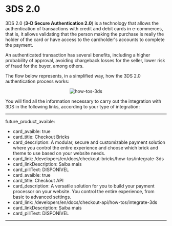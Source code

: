 # 3DS 2.0

3DS 2.0 (**3-D Secure Authentication 2.0**) is a technology that allows the authentication of transactions with credit and debit cards in e-commerces, that is, it allows validating that the person making the purchase is really the holder of the card or have access to the cardholder's accounts to complete the payment.

An authenticated transaction has several benefits, including a higher probability of approval, avoiding chargeback losses for the seller, lower risk of fraud for the buyer, among others.

The flow below represents, in a simplified way, how the 3DS 2.0 authentication process works:

<center>

![how-tos-3ds](how-tos/improve-approval-3ds-en.png)

</center>

You will find all the information necessary to carry out the integration with 3DS in the following links, according to your type of integration:

---
future_product_avaible: 
 - card_avaible: true
 - card_title: Checkout Bricks
 - card_description: A modular, secure and customizable payment solution where you control the entire experience and choose which brick and theme to use based on your website needs.
 - card_link: /developers/en/docs/checkout-bricks/how-tos/integrate-3ds
 - card_linkDescription: Saiba mais
 - card_pillText: DISPONÍVEL
 - card_avaible: true
 - card_title: Checkout API
 - card_description: A versatile solution for you to build your payment processor on your website. You control the entire experience, from basic to advanced settings.
 - card_link: /developers/en/docs/checkout-api/how-tos/integrate-3ds
 - card_linkDescription: Saiba mais
 - card_pillText: DISPONÍVEL
---